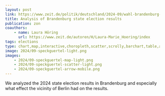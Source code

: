 ```yaml
---
layout: post
link: https://www.zeit.de/politik/deutschland/2024-09/wahl-brandenburg-landtag-gemeinden-berlin-speckguertel
title: Analysis of Brandenburg state election results
publication: zon
coauthors:
    - name: Laura Höring
      url: https://www.zeit.de/autoren/H/Laura-Marie_Hoering/index
tags: elections
type: chart,map,interactive,choropleth,scatter,scrolly,barchart,table,arrowplot
image: 2024/09-speckguertel-light.png
images:
    - 2024/09-speckguertel-map-light.png
    - 2024/09-speckguertel-scatter-light.png
    - 2024/09-speckguertel-arrow-mobile.png
---
```


We analyzed the 2024 state election results in Brandenburg and especially what effect the vicinity of Berlin had on the results.
